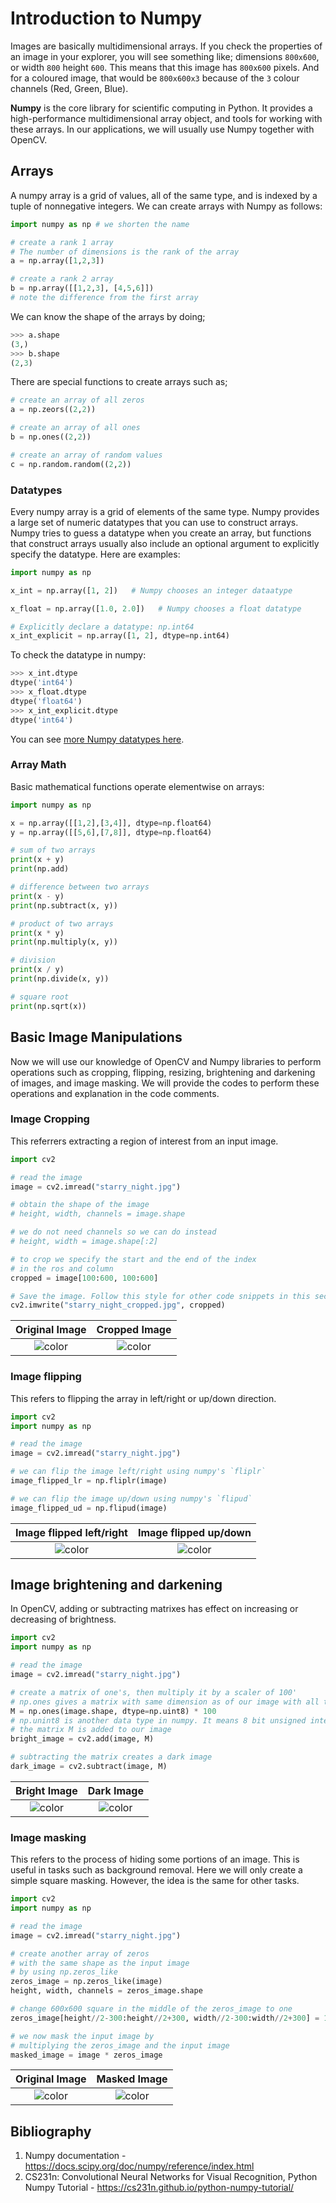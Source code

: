 # Introduction to Numpy

Images are basically multidimensional arrays. If you check the properties of an image in your explorer, you will see something like; dimensions `800x600`, or width `800` height `600`. This means that this image has `800x600` pixels. And for a coloured image, that would be `800x600x3` because of the `3` colour channels (Red, Green, Blue). 

**Numpy** is the core library for scientific computing in Python. It provides a high-performance multidimensional array object, and tools for working with these arrays. In our applications, we will usually use Numpy together with OpenCV.

## Arrays

A numpy array is a grid of values, all of the same type, and is indexed by a tuple of nonnegative integers. We can create arrays with Numpy as follows:

```python
import numpy as np # we shorten the name

# create a rank 1 array
# The number of dimensions is the rank of the array
a = np.array([1,2,3])

# create a rank 2 array
b = np.array([[1,2,3], [4,5,6]]) 
# note the difference from the first array

```

We can know the shape of the arrays by doing;

```python
>>> a.shape
(3,)
>>> b.shape
(2,3)
```

There are special functions to create arrays such as;

```python
# create an array of all zeros
a = np.zeors((2,2))

# create an array of all ones
b = np.ones((2,2))

# create an array of random values
c = np.random.random((2,2))
```

### Datatypes

Every numpy array is a grid of elements of the same type. Numpy provides a large set of numeric datatypes that you can use to construct arrays. Numpy tries to guess a datatype when you create an array, but functions that construct arrays usually also include an optional argument to explicitly specify the datatype. Here are examples:

```python
import numpy as np

x_int = np.array([1, 2])   # Numpy chooses an integer dataatype

x_float = np.array([1.0, 2.0])   # Numpy chooses a float datatype

# Explicitly declare a datatype: np.int64
x_int_explicit = np.array([1, 2], dtype=np.int64)
```

To check the datatype in numpy:

```python
>>> x_int.dtype
dtype('int64')
>>> x_float.dtype
dtype('float64')
>>> x_int_explicit.dtype
dtype('int64')
```

You can see [more Numpy datatypes here](https://docs.scipy.org/doc/numpy/reference/arrays.dtypes.html).


### Array Math

Basic mathematical functions operate elementwise on arrays:

```python
import numpy as np

x = np.array([[1,2],[3,4]], dtype=np.float64)
y = np.array([[5,6],[7,8]], dtype=np.float64)

# sum of two arrays
print(x + y)
print(np.add)

# difference between two arrays
print(x - y)
print(np.subtract(x, y))

# product of two arrays
print(x * y)
print(np.multiply(x, y))

# division
print(x / y)
print(np.divide(x, y))

# square root
print(np.sqrt(x))
```

## Basic Image Manipulations

Now we will use our knowledge of OpenCV and Numpy libraries to perform operations such as cropping, flipping, resizing, brightening and darkening of images, and image masking. We will provide the codes to perform these operations and explanation in the code comments.

### Image Cropping

This referrers extracting a region of interest from an input image.

```python
import cv2

# read the image
image = cv2.imread("starry_night.jpg")

# obtain the shape of the image
# height, width, channels = image.shape

# we do not need channels so we can do instead
# height, width = image.shape[:2]

# to crop we specify the start and the end of the index
# in the ros and column
cropped = image[100:600, 100:600]

# Save the image. Follow this style for other code snippets in this section
cv2.imwrite("starry_night_cropped.jpg", cropped)
```

|          Original Image          |              Cropped Image               |
| :------------------------------: | :--------------------------------------: |
| ![color](images/starry_night.jpg) | ![color](images/starry_night_cropped.png) |


### Image flipping

This refers to flipping the array in left/right or up/down direction.

```python
import cv2
import numpy as np

# read the image
image = cv2.imread("starry_night.jpg")

# we can flip the image left/right using numpy's `fliplr`
image_flipped_lr = np.fliplr(image)

# we can flip the image up/down using numpy's `flipud`
image_flipped_ud = np.flipud(image)

```

|          Image flipped left/right           |            Image flipped up/down            |
| :-----------------------------------------: | :-----------------------------------------: |
| ![color](images/starry_night_flipped_lr.png) | ![color](images/starry_night_flipped_ud.png) |

## Image brightening and darkening

In OpenCV, adding or subtracting matrixes has effect on increasing or decreasing of brightness.

```python
import cv2
import numpy as np

# read the image
image = cv2.imread("starry_night.jpg")

# create a matrix of one's, then multiply it by a scaler of 100'
# np.ones gives a matrix with same dimension as of our image with all the values being 100 in this case
M = np.ones(image.shape, dtype=np.uint8) * 100
# np.unint8 is another data type in numpy. It means 8 bit unsigned integer
# the matrix M is added to our image
bright_image = cv2.add(image, M)

# subtracting the matrix creates a dark image
dark_image = cv2.subtract(image, M)
```

|              Bright Image               |              Dark Image               |
| :-------------------------------------: | :-----------------------------------: |
| ![color](images/starry_night_bright.png) | ![color](images/starry_night_dark.png) |

### Image masking

This refers to the process of hiding some portions of an image. This is useful in tasks such as background removal. Here we will only create a simple square masking. However, the idea is the same for other tasks.

```python
import cv2
import numpy as np

# read the image
image = cv2.imread("starry_night.jpg")

# create another array of zeros
# with the same shape as the input image
# by using np.zeros_like
zeros_image = np.zeros_like(image)
height, width, channels = zeros_image.shape

# change 600x600 square in the middle of the zeros_image to one
zeros_image[height//2-300:height//2+300, width//2-300:width//2+300] = 1

# we now mask the input image by
# multiplying the zeros_image and the input image
masked_image = image * zeros_image
```

|              Original Image               |              Masked Image               |
| :-------------------------------------: | :-----------------------------------: |
| ![color](images/starry_night.jpg) | ![color](images/starry_night_masked.png) |

## Bibliography

1. Numpy documentation - https://docs.scipy.org/doc/numpy/reference/index.html
2. CS231n: Convolutional Neural Networks for Visual Recognition, Python Numpy Tutorial - https://cs231n.github.io/python-numpy-tutorial/